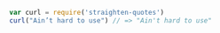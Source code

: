 ```javascript
var curl = require('straighten-quotes')
curl("Ain’t hard to use") // => "Ain't hard to use"
```
